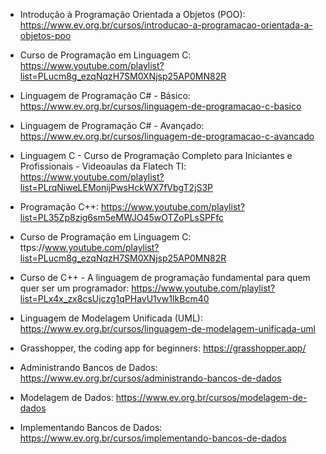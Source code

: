 - Introdução à Programação Orientada a Objetos (POO): https://www.ev.org.br/cursos/introducao-a-programacao-orientada-a-objetos-poo

- Curso de Programação em Linguagem C: https://www.youtube.com/playlist?list=PLucm8g_ezqNqzH7SM0XNjsp25AP0MN82R 

- Linguagem de Programação C# - Básico: https://www.ev.org.br/cursos/linguagem-de-programacao-c-basico

- Linguagem de Programação C# - Avançado: https://www.ev.org.br/cursos/linguagem-de-programacao-c-avancado

- Linguagem C - Curso de Programação Completo para Iniciantes e Profissionais - Videoaulas da Flatech TI: https://www.youtube.com/playlist?list=PLrqNiweLEMonijPwsHckWX7fVbgT2jS3P

- Programação C++: https://www.youtube.com/playlist?list=PL35Zp8zig6sm5eMWJO45wOTZoPLsSPFfc

- Curso de Programação em Linguagem C: ttps://www.youtube.com/playlist?list=PLucm8g_ezqNqzH7SM0XNjsp25AP0MN82R

- Curso de C++ - A linguagem de programação fundamental para quem quer ser um programador: https://www.youtube.com/playlist?list=PLx4x_zx8csUjczg1qPHavU1vw1IkBcm40

- Linguagem de Modelagem Unificada (UML): https://www.ev.org.br/cursos/linguagem-de-modelagem-unificada-uml

- Grasshopper, the coding app for beginners: https://grasshopper.app/

- Administrando Bancos de Dados: https://www.ev.org.br/cursos/administrando-bancos-de-dados

- Modelagem de Dados: https://www.ev.org.br/cursos/modelagem-de-dados

- Implementando Bancos de Dados: https://www.ev.org.br/cursos/implementando-bancos-de-dados

